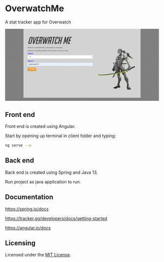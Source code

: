 # OverwatchMe
A stat tracker app for Overwatch

![alt image](https://raw.githubusercontent.com/kenbinner/OverwatchMe/master/animation.gif)

## Front end 
Front end is created using Angular.

Start by opening up terminal in client folder and typing:
```bash
ng serve --o
```

## Back end

Back end is created using Spring and Java 13.

Run project as java application to run.

## Documentation

https://spring.io/docs

https://tracker.gg/developers/docs/getting-started

https://angular.io/docs

## Licensing

Licensed under the [MIT License](LICENSE).
